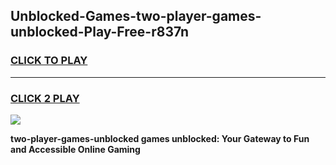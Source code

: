 
## Unblocked-Games-two-player-games-unblocked-Play-Free-r837n
<h3>
<a href="https://premium76.site?title=two-player-games-unblocked&ref=10A">CLICK TO PLAY</a></h3>
<hr>

<h3>
<a href="https://premium76.site?title=two-player-games-unblocked&ref=10A">CLICK 2 PLAY</a>
  
</h3>

<a href="https://premium76.site?title=two-player-games-unblocked&ref=10A"><img src="https://clearcache.store/games.png"></a>


**two-player-games-unblocked games unblocked: Your Gateway to Fun and Accessible Online Gaming**
